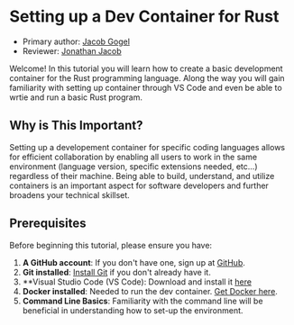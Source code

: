 # Setting up a Dev Container for Rust 

* Primary author: [Jacob Gogel](https://github.com/jacobala1)
* Reviewer: [Jonathan Jacob](https://github.com/hashunc)


Welcome! In this tutorial you will learn how to create a basic development container for the Rust programming language. Along the way you will gain familiarity with setting up container through VS Code and even be able to wrtie and run a basic Rust program. 

## Why is This Important? 

Setting up a developement container for specific coding languages allows for efficient collaboration by enabling all users to work in the same environment (language version, specific extensions needed, etc...) regardless of their machine. Being able to build, understand, and utilize containers is an important aspect for software developers and further broadens your technical skillset.

## Prerequisites

Before beginning this tutorial, please ensure you have:

 1. **A GitHub account**: If you don't have one, sign up at [GitHub](https://github.com).
 2. **Git installed**: [Install Git](https://git-scm.com) if you don't already have it.
 3. **Visual Studio Code (VS Code): Download and install it [here](https://code.visualstudio.com)
 4. **Docker installed**: Needed to run the dev container. [Get Docker here](https://docker.com/products/docker-desktop/).
 5. **Command Line Basics**: Familiarity with the command line will be beneficial in understanding how to set-up the environment.

